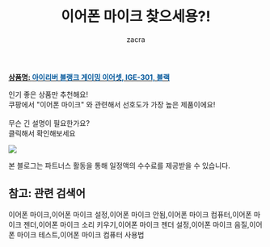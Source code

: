 ﻿---
layout: post
title:  "이어폰 마이크 찾으세용?!"
author: zacra
categories: [ 아이템 ]
tags: [이어폰 마이크,이어폰 마이크 설정,이어폰 마이크 안됨,이어폰 마이크 컴퓨터,이어폰 마이크 젠더,이어폰 마이크 소리 키우기,이어폰 마이크 젠더 설정,이어폰 마이크 음질,이어폰 마이크 테스트,이어폰 마이크 컴퓨터 사용법]
image: https://static.coupangcdn.com/image/retail/images/2019/03/04/18/4/d9f7f52b-a68f-4771-8f03-5e3bb4b8f1d9.jpg 
description: "쿠팡에서 이어폰 마이크 관련 키워드로 가장 고객 선호도가 높은 제품이랍니다."
rating: 4.5
---

<a href="https://link.coupang.com/re/AFFSDP?lptag=AF8407795&pageKey=193691036&itemId=554735468&vendorItemId=4484717240&traceid=V0-153-f1eea44f2404f408"><b>상품명: <font color='#01579B'>아이리버 블랭크 게이밍 이어셋, IGE-301, 블랙</font></b></a>

인기 좋은 상품만 추천해요!<br/>
쿠팡에서 "이어폰 마이크" 와 관련해서 선호도가 가장 높은 제품이에요!<br/><br/>
무슨 긴 설명이 필요한가요?  
클릭해서 확인해보세요


<a href="https://link.coupang.com/re/AFFSDP?lptag=AF8407795&pageKey=193691036&itemId=554735468&vendorItemId=4484717240&traceid=V0-153-f1eea44f2404f408"><img src="https://thumbnail7.coupangcdn.com/thumbnails/remote/q89/image/vendor_inventory/images/2019/03/11/10/7/c92c8eb1-df81-4395-bccc-c845890fbd73.jpg"></a> 

본 블로그는 파트너스 활동을 통해 일정액의 수수료를 제공받을 수 있습니다.

## 참고: 관련 검색어    
이어폰 마이크,이어폰 마이크 설정,이어폰 마이크 안됨,이어폰 마이크 컴퓨터,이어폰 마이크 젠더,이어폰 마이크 소리 키우기,이어폰 마이크 젠더 설정,이어폰 마이크 음질,이어폰 마이크 테스트,이어폰 마이크 컴퓨터 사용법